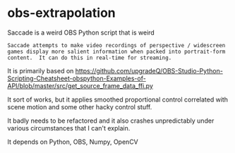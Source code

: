 # obs-extrapolation
Saccade is a weird OBS Python script that is weird

`Saccade attempts to make video recordings of perspective / widescreen games display more salient information when packed into portrait-form content. 
It can do this in real-time for streaming.`

It is primarily based on https://github.com/upgradeQ/OBS-Studio-Python-Scripting-Cheatsheet-obspython-Examples-of-API/blob/master/src/get_source_frame_data_ffi.py

It sort of works, but it applies smoothed proportional control correlated with scene motion and some other hacky control stuff.

It badly needs to be refactored and it also crashes unpredictably under various circumstances that I can't explain.

It depends on Python, OBS, Numpy, OpenCV
